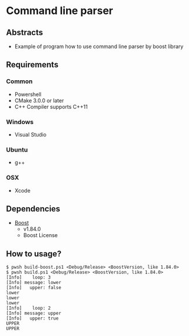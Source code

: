 # Command line parser

## Abstracts

* Example of program how to use command line parser by boost library

## Requirements

### Common

* Powershell
* CMake 3.0.0 or later
* C++ Compiler supports C++11

### Windows

* Visual Studio

### Ubuntu

* g++

### OSX

* Xcode

## Dependencies

* [Boost](https://www.boost.org/)
  * v1.84.0
  * Boost License

## How to usage?

````shell
$ pwsh build-boost.ps1 <Debug/Release> <BoostVersion, like 1.84.0>
$ pwsh build.ps1 <Debug/Release> <BoostVersion, like 1.84.0>
[Info]    loop: 3
[Info] message: lower
[Info]   upper: false
lower
lower
lower
[Info]    loop: 2
[Info] message: upper
[Info]   upper: true
UPPER
UPPER
````